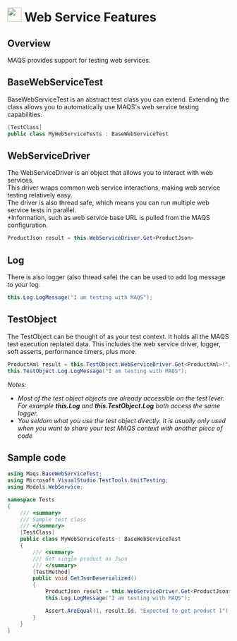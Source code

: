 # <img src="resources/maqslogo.ico" height="32" width="32"> Web Service Features

## Overview
MAQS provides support for testing web services.  

## BaseWebServiceTest
BaseWebServiceTest is an abstract test class you can extend.  Extending the class allows you to automatically use MAQS's web service testing capabilities.
```csharp
[TestClass]
public class MyWebServiceTests : BaseWebServiceTest
```

## WebServiceDriver
The WebServiceDriver is an object that allows you to interact with web services.  
This driver wraps common web service interactions, making web service testing relatively easy.  
The driver is also thread safe, which means you can run multiple web service tests in parallel.  
*Information, such as web service base URL is pulled from the MAQS configuration.
```csharp
ProductJson result = this.WebServiceDriver.Get<ProductJson>
```
## Log
There is also logger (also thread safe) the can be used to add log message to your log.
```csharp
this.Log.LogMessage("I am testing with MAQS");
```
## TestObject
The TestObject can be thought of as your test context.  It holds all the MAQS test execution replated data.  This includes the web service driver, logger, soft asserts, performance timers, plus more.
```csharp
ProductXml result = this.TestObject.WebServiceDriver.Get<ProductXml>("/api/XML_JSON/GetProduct/1", "application/xml", false);
this.TestObject.Log.LogMessage("I am testing with MAQS");
```
*Notes:*  
* *Most of the test object objects are already accessible on the test lever. For example **this.Log** and **this.TestObject.Log** both access the same logger.*
* *You seldom what you use the test object directly.  It is usually only used when you want to share your test MAQS context with another piece of code*

## Sample code
```csharp
using Maqs.BaseWebServiceTest;
using Microsoft.VisualStudio.TestTools.UnitTesting;
using Models.WebService;

namespace Tests
{
    /// <summary>
    /// Sample test class
    /// </summary>
    [TestClass]
    public class MyWebServiceTests : BaseWebServiceTest
    {
        /// <summary>
        /// Get single product as Json
        /// </summary>
        [TestMethod]
        public void GetJsonDeserialized()
        {
            ProductJson result = this.WebServiceDriver.Get<ProductJson>("/api/XML_JSON/GetProduct/1", "application/json", false);
            this.Log.LogMessage("I am testing with MAQS");

            Assert.AreEqual(1, result.Id, "Expected to get product 1");
        }
    }
}
```
